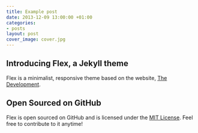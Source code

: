 ```yaml
---
title: Example post
date: 2013-12-09 13:00:00 +01:00
categories:
- posts
layout: post
cover_image: cover.jpg
---
```


## Introducing Flex, a Jekyll theme

Flex is a minimalist, responsive theme based on the website, [The Development](http://thedevelopment.co).

## Open Sourced on GitHub

Flex is open sourced on GitHub and is licensed under the [MIT License](http://opensource.org/licenses/MIT). Feel free to contribute to it anytime!
